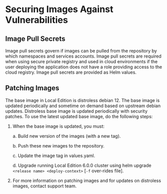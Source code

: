 ﻿---
sidebar_position: 11
---

# Securing Images Against Vulnerabilities

<head>
  <meta name="guidename" content="API Management"/>
  <meta name="context" content="GUID-02aa7c6f-3af8-4334-a409-0efab3693cc6"/>
</head>

## Image Pull Secrets

Image pull secrets govern if images can be pulled from the repository by which namespaces and services accounts. Image pull secrets are required when using secure private registry and used in cloud environments if the user deploying the application does not have a role providing access to the cloud registry. Image pull secrets are provided as Helm values.

## Patching Images

The base image in Local Edition is distroless debian 12. The base image is updated periodically and sometime on demand based on upstream debian updates. Distroless base image is updated periodically with security patches. To use the latest updated base image, do the following steps:

1. When the base image is updated, you must:

   a. Build new version of the images (with a new tag).
   
   b. Push these new images to the repository.
   
   c. Update the image tag in values.yaml.
   
   d. Upgrade running Local Edition 6.0.0 cluster using helm upgrade `<release name> <deploy-context>` [`-f` over-rides file].

2. For more information on patching images and for updates on distroless images, contact support team.
